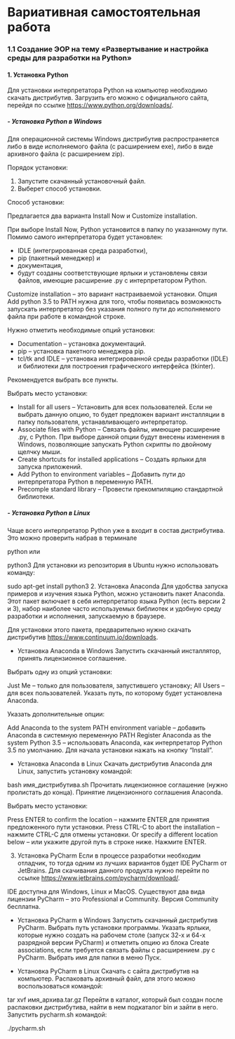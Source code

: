 # Вариативная самостоятельная работа

### 1.1 Создание ЭОР на тему «Развертывание и настройка среды для разработки на Python»

#### 1.  Установка Python
Для установки интерпретатора Python на компьютер необходимо скачать дистрибутив. Загрузить его можно с официального сайта, перейдя по ссылке https://www.python.org/downloads/.

##### - Установка Python в Windows
Для операционной системы Windows дистрибутив распространяется либо в виде исполняемого файла (с расширением exe), либо в виде архивного файла (с расширением zip).

Порядок установки:

1.  Запустите скачанный установочный файл.
2.  Выберет способ установки.

Способ установки:

Предлагается два варианта Install Now и Customize installation.

При выборе Install Now, Python установится в папку по указанному пути. Помимо самого интерпретатора будет установлен:

+ IDLE (интегрированная среда разработки),
+ pip (пакетный менеджер) и
+ документация,
+ будут созданы соответствующие ярлыки и установлены связи файлов, имеющие расширение .py с интерпретатором Python.

Customize installation – это вариант настраиваемой установки. Опция Add python 3.5 to PATH нужна для того, чтобы появилась возможность запускать интерпретатор без указания полного пути до исполняемого файла при работе в командной строке.

Нужно отметить необходимые опций установки:

+ Documentation – установка документаций.
+ pip – установка пакетного менеджера pip.
+ tcl/tk and IDLE – установка интегрированной среды разработки (IDLE) и библиотеки для построения графического интерфейса (tkinter).

Рекомендуется выбрать все пункты.

Выбрать место установки:

+ Install for all users – Установить для всех пользователей. Если не выбрать данную опцию, то будет предложен вариант инсталляции в папку пользователя, устанавливающего интерпретатор.
+ Associate files with Python – Связать файлы, имеющие расширение .py, с Python. При выборе данной опции будут внесены изменения в Windows, позволяющие запускать Python скрипты по двойному щелчку мыши.
+ Create shortcuts for installed applications – Создать ярлыки для запуска приложений.
+ Add Python to environment variables – Добавить пути до интерпретатора Python в переменную PATH.
+ Precomple standard library – Провести прекомпиляцию стандартной библиотеки.

##### - Установка Python в Linux
Чаще всего интерпретатор Python уже в входит в состав дистрибутива. Это можно проверить набрав в терминале

python
или

python3
Для установки из репозитория в Ubuntu нужно использовать команду:

sudo apt-get install python3
2. Установка Anaconda
Для удобства запуска примеров и изучения языка Python, можно установить пакет Anaconda. Этот пакет включает в себя интерпретатор языка Python (есть версии 2 и 3), набор наиболее часто используемых библиотек и удобную среду разработки и исполнения, запускаемую в браузере.

Для установки этого пакета, предварительно нужно скачать дистрибутив https://www.continuum.io/downloads.

- Установка Anaconda в Windows
Запустить скачанный инсталлятор, принять лицензионное соглашение.

Выбрать одну из опций установки:

Just Me – только для пользователя, запустившего установку;
All Users – для всех пользователей.
Указать путь, по которому будет установлена Anaconda.

Указать дополнительные опции:

Add Anaconda to the system PATH environment variable – добавить Anaconda в системную переменную PATH
Register Anaconda as the system Python 3.5 – использовать Anaconda, как интерпретатор Python 3.5 по умолчанию.
Для начала установки нажать на кнопку “Install”.

- Установка Anaconda в Linux
Скачать дистрибутив Anaconda для Linux, запустить установку командой:

bash имя_дистрибутива.sh
Прочитать лицензионное соглашение (нужно пролистать до конца). Принятие лицензионного соглашения Anaconda.

Выбрать место установки:

Press ENTER to confirm the location – нажмите ENTER для принятия предложенного пути установки.
Press CTRL-C to abort the installation – нажмите CTRL-C для отмены установки.
Or specify a different location below – или укажите другой путь в строке ниже.
Нажмите ENTER.

3. Установка PyCharm
Если в процессе разработки необходим отладчик, то тогда одним из лучших вариантов будет IDE PyCharm от JetBrains. Для скачивания данного продукта нужно перейти по ссылке https://www.jetbrains.com/pycharm/download/.

IDE доступна для Windows, Linux и MacOS. Существуют два вида лицензии PyCharm – это Professional и Community. Версия Community бесплатна.

- Установка PyCharm в Windows
Запустить скачанный дистрибутив PyCharm. Выбрать путь установки программы. Указать ярлыки, которые нужно создать на рабочем столе (запуск 32-х и 64-х разрядной версии PyCharm) и отметить опцию из блока Create associations, если требуется связать файлы с расширением .py с PyCharm. Выбрать имя для папки в меню Пуск.

- Установка PyCharm в Linux
Скачать с сайта дистрибутив на компьютер. Распаковать архивный файл, для этого можно воспользоваться командой:

tar xvf имя_архива.tar.gz
Перейти в каталог, который был создан после распаковки дистрибутива, найти в нем подкаталог bin и зайти в него. Запустить pycharm.sh командой:

./pycharm.sh
